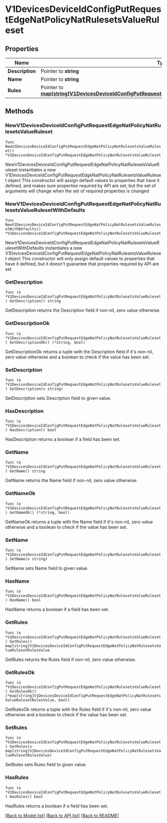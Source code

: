 # V1DevicesDeviceIdConfigPutRequestEdgeNatPolicyNatRulesetsValueRuleset

## Properties

Name | Type | Description | Notes
------------ | ------------- | ------------- | -------------
**Description** | Pointer to **string** |  | [optional] 
**Name** | Pointer to **string** |  | [optional] 
**Rules** | Pointer to [**map[string]V1DevicesDeviceIdConfigPutRequestEdgeNatPolicyNatRulesetsValueRulesetRulesValue**](V1DevicesDeviceIdConfigPutRequestEdgeNatPolicyNatRulesetsValueRulesetRulesValue.md) |  | [optional] 

## Methods

### NewV1DevicesDeviceIdConfigPutRequestEdgeNatPolicyNatRulesetsValueRuleset

`func NewV1DevicesDeviceIdConfigPutRequestEdgeNatPolicyNatRulesetsValueRuleset() *V1DevicesDeviceIdConfigPutRequestEdgeNatPolicyNatRulesetsValueRuleset`

NewV1DevicesDeviceIdConfigPutRequestEdgeNatPolicyNatRulesetsValueRuleset instantiates a new V1DevicesDeviceIdConfigPutRequestEdgeNatPolicyNatRulesetsValueRuleset object
This constructor will assign default values to properties that have it defined,
and makes sure properties required by API are set, but the set of arguments
will change when the set of required properties is changed

### NewV1DevicesDeviceIdConfigPutRequestEdgeNatPolicyNatRulesetsValueRulesetWithDefaults

`func NewV1DevicesDeviceIdConfigPutRequestEdgeNatPolicyNatRulesetsValueRulesetWithDefaults() *V1DevicesDeviceIdConfigPutRequestEdgeNatPolicyNatRulesetsValueRuleset`

NewV1DevicesDeviceIdConfigPutRequestEdgeNatPolicyNatRulesetsValueRulesetWithDefaults instantiates a new V1DevicesDeviceIdConfigPutRequestEdgeNatPolicyNatRulesetsValueRuleset object
This constructor will only assign default values to properties that have it defined,
but it doesn't guarantee that properties required by API are set

### GetDescription

`func (o *V1DevicesDeviceIdConfigPutRequestEdgeNatPolicyNatRulesetsValueRuleset) GetDescription() string`

GetDescription returns the Description field if non-nil, zero value otherwise.

### GetDescriptionOk

`func (o *V1DevicesDeviceIdConfigPutRequestEdgeNatPolicyNatRulesetsValueRuleset) GetDescriptionOk() (*string, bool)`

GetDescriptionOk returns a tuple with the Description field if it's non-nil, zero value otherwise
and a boolean to check if the value has been set.

### SetDescription

`func (o *V1DevicesDeviceIdConfigPutRequestEdgeNatPolicyNatRulesetsValueRuleset) SetDescription(v string)`

SetDescription sets Description field to given value.

### HasDescription

`func (o *V1DevicesDeviceIdConfigPutRequestEdgeNatPolicyNatRulesetsValueRuleset) HasDescription() bool`

HasDescription returns a boolean if a field has been set.

### GetName

`func (o *V1DevicesDeviceIdConfigPutRequestEdgeNatPolicyNatRulesetsValueRuleset) GetName() string`

GetName returns the Name field if non-nil, zero value otherwise.

### GetNameOk

`func (o *V1DevicesDeviceIdConfigPutRequestEdgeNatPolicyNatRulesetsValueRuleset) GetNameOk() (*string, bool)`

GetNameOk returns a tuple with the Name field if it's non-nil, zero value otherwise
and a boolean to check if the value has been set.

### SetName

`func (o *V1DevicesDeviceIdConfigPutRequestEdgeNatPolicyNatRulesetsValueRuleset) SetName(v string)`

SetName sets Name field to given value.

### HasName

`func (o *V1DevicesDeviceIdConfigPutRequestEdgeNatPolicyNatRulesetsValueRuleset) HasName() bool`

HasName returns a boolean if a field has been set.

### GetRules

`func (o *V1DevicesDeviceIdConfigPutRequestEdgeNatPolicyNatRulesetsValueRuleset) GetRules() map[string]V1DevicesDeviceIdConfigPutRequestEdgeNatPolicyNatRulesetsValueRulesetRulesValue`

GetRules returns the Rules field if non-nil, zero value otherwise.

### GetRulesOk

`func (o *V1DevicesDeviceIdConfigPutRequestEdgeNatPolicyNatRulesetsValueRuleset) GetRulesOk() (*map[string]V1DevicesDeviceIdConfigPutRequestEdgeNatPolicyNatRulesetsValueRulesetRulesValue, bool)`

GetRulesOk returns a tuple with the Rules field if it's non-nil, zero value otherwise
and a boolean to check if the value has been set.

### SetRules

`func (o *V1DevicesDeviceIdConfigPutRequestEdgeNatPolicyNatRulesetsValueRuleset) SetRules(v map[string]V1DevicesDeviceIdConfigPutRequestEdgeNatPolicyNatRulesetsValueRulesetRulesValue)`

SetRules sets Rules field to given value.

### HasRules

`func (o *V1DevicesDeviceIdConfigPutRequestEdgeNatPolicyNatRulesetsValueRuleset) HasRules() bool`

HasRules returns a boolean if a field has been set.


[[Back to Model list]](../README.md#documentation-for-models) [[Back to API list]](../README.md#documentation-for-api-endpoints) [[Back to README]](../README.md)


